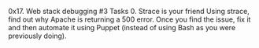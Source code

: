 0x17. Web stack debugging #3
Tasks
0. Strace is your friend
	Using strace, find out why Apache is returning a 500 error. Once you find the issue, fix it and then automate it using Puppet (instead of using Bash as you were previously doing).

